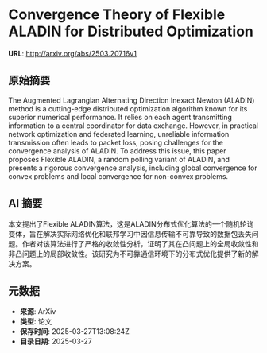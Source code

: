 # Convergence Theory of Flexible ALADIN for Distributed Optimization

**URL**: http://arxiv.org/abs/2503.20716v1

## 原始摘要

The Augmented Lagrangian Alternating Direction Inexact Newton (ALADIN) method
is a cutting-edge distributed optimization algorithm known for its superior
numerical performance. It relies on each agent transmitting information to a
central coordinator for data exchange. However, in practical network
optimization and federated learning, unreliable information transmission often
leads to packet loss, posing challenges for the convergence analysis of ALADIN.
To address this issue, this paper proposes Flexible ALADIN, a random polling
variant of ALADIN, and presents a rigorous convergence analysis, including
global convergence for convex problems and local convergence for non-convex
problems.


## AI 摘要

本文提出了Flexible ALADIN算法，这是ALADIN分布式优化算法的一个随机轮询变体，旨在解决实际网络优化和联邦学习中因信息传输不可靠导致的数据包丢失问题。作者对该算法进行了严格的收敛性分析，证明了其在凸问题上的全局收敛性和非凸问题上的局部收敛性。该研究为不可靠通信环境下的分布式优化提供了新的解决方案。

## 元数据

- **来源**: ArXiv
- **类型**: 论文
- **保存时间**: 2025-03-27T13:08:24Z
- **目录日期**: 2025-03-27
